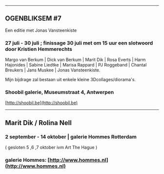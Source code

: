

---

## OGENBLIKSEM #7 

Een editie met Jonas Vansteenkiste

### 27 juli - 30 juli ; finissage 30 juli met om 15 uur een slotwoord door Kristien Hemmerechts

Margo van Berkum | Dick van Berkum | Marit Dik | Rosa Everts | Harm Hajonides | Sabine Liedtke | Marisa Rappard | PJ Roggeband | Chantal Breukers | Jans Muskee | Jonas Vansteenkiste.

Mijn bijdrage zal bestaan uit enkele kleine 3Dcollages/diorama's.

### Shoobil galerie, Museumstraat 4, Antwerpen

[http://shoobil.be](http://shoobil.be)

---

## Marit Dik / Rolina Nell

### 2 september - 14 oktober | galerie Hommes Rotterdam

( gesloten 5 ,6 ,7 oktober ivm Art The Hague )

### galerie Hommes: [http://www.hommes.nl](http://www.hommes.nl)

